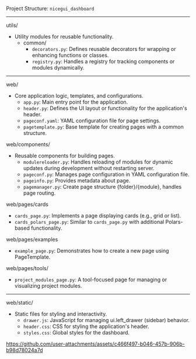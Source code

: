 
Project Structure:  `nicegui_dashboard`

----------

utils/

-   Utility modules for reusable functionality.
    -   common/
        -   `decorators.py`: Defines reusable decorators for wrapping or enhancing functions or classes.
        -   `registry.py`: Handles a registry for tracking components or modules dynamically.

----------

web/

-   Core application logic, templates, and configurations.
    -   `app.py`: Main entry point for the application.
    -   `header.py`: Defines the UI layout or functionality for the application's header.
    -   `pageconf.yaml`: YAML configuration file for page settings.
    -   `pagetemplate.py`: Base template for creating pages with a common structure.

web/components/

-   Reusable components for building pages.
    -   `modulereloader.py`: Handles reloading of modules for dynamic updates during development without restarting server.
    -   `pageconf.py`: Manages page configuration in YAML configuration file.
    -   `pageinfo.py`: Provides metadata about page.
    -   `pagemanager.py`: Create page structure {folder}/{module}, handles page routing.

web/pages/cards

-   `cards_page.py`: Implements a page displaying cards (e.g., grid or list).
-   `cards_polars_page.py`: Similar to  `cards_page.py`  with additional Polars-based functionality.

web/pages/examples

-   `example_page.py`: Demonstrates how to create a new page using PageTemplate.

web/pages/tools/

-   `project_modules_page.py`: A tool-focused page for managing or visualizing project modules.

----------

web/static/

-   Static files for styling and interactivity.
    -   `drawer.js`: JavaScript for managing ui.left_drawer (sidebar) behavior.
    -   `header.css`: CSS for styling the application's header.
    -   `styles.css`: Global styles for the dashboard.
    
https://github.com/user-attachments/assets/c466f497-b046-457b-906b-b98d78024a7d

